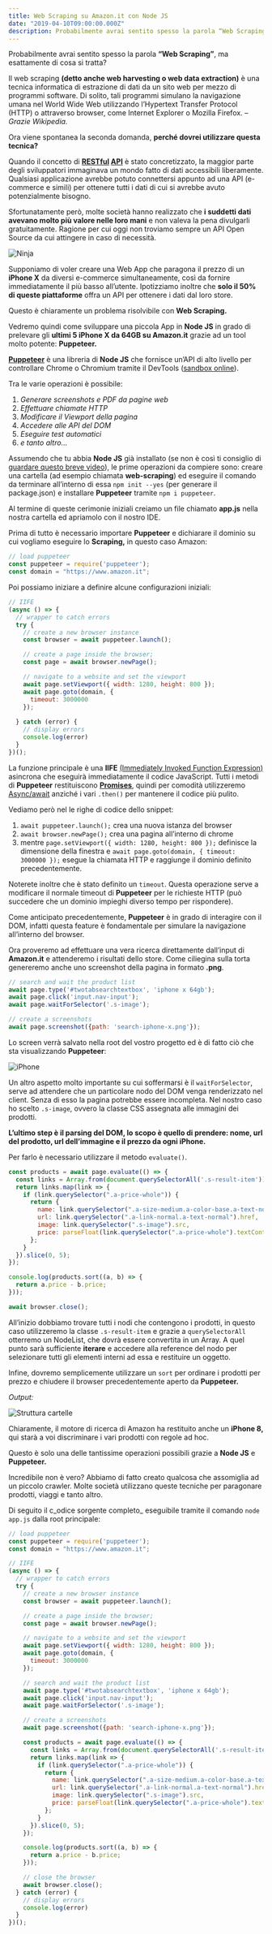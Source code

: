 ```yaml
---
title: Web Scraping su Amazon.it con Node JS
date: "2019-04-10T09:00:00.000Z"
description: Probabilmente avrai sentito spesso la parola “Web Scraping”, ma esattamente di cosa si tratta? Il web scraping (detto anche web harvesting o web data extraction) è una tecnica informatica di estrazione di dati da un sito web per mezzo di programmi software.
---
```


Probabilmente avrai sentito spesso la parola **“Web Scraping”**, ma esattamente di cosa si tratta?

Il web scraping **(detto anche web harvesting o web data extraction)** è una tecnica informatica di estrazione di dati
da un sito web per mezzo di programmi software. Di solito, tali programmi simulano la navigazione umana nel World Wide
Web utilizzando l’Hypertext Transfer Protocol (HTTP) o attraverso browser, come Internet Explorer o Mozilla Firefox. _– Grazie Wikipedia._

Ora viene spontanea la seconda domanda, **perché dovrei utilizzare questa tecnica?**

Quando il concetto
di **[RESTful](https://it.wikipedia.org/wiki/Representational_State_Transfer) [API](https://it.wikipedia.org/wiki/Application_programming_interface)**
è stato concretizzato, la maggior parte degli sviluppatori immaginava un mondo fatto di dati accessibili liberamente.
Qualsiasi applicazione avrebbe potuto connettersi appunto ad una API (e-commerce e simili) per ottenere tutti i dati di
cui si avrebbe avuto potenzialmente bisogno.

Sfortunatamente però, molte società hanno realizzato che **i suddetti dati avevano molto più valore nelle loro mani** e non valeva 
la pena divulgarli gratuitamente. Ragione per cui oggi non troviamo sempre un API Open Source da cui attingere in caso di necessità.

![Ninja](./1_f2-zeAOSNB4RGlqH9emTlQ-1024x576.jpeg)

Supponiamo di voler creare una Web App che paragona il prezzo di un **iPhone X** da diversi e-commerce simultaneamente,
così da fornire immediatamente il più basso all’utente. Ipotizziamo inoltre che **solo il 50% di queste piattaforme**
offra un API per ottenere i dati dal loro store.

Questo è chiaramente un problema risolvibile con **Web Scraping.**

Vedremo quindi come sviluppare una piccola App in **Node JS** in grado di prelevare gli 
**ultimi 5 iPhone X da 64GB su Amazon.it** grazie ad un tool molto potente: **Puppeteer.**

[**Puppeteer**](https://github.com/GoogleChrome/puppeteer) è una libreria di **Node JS** che fornisce un’API di alto
livello per controllare Chrome o Chromium tramite il DevTools ([sandbox online](https://try-puppeteer.appspot.com/)).

Tra le varie operazioni è possibile:

1. _Generare screenshots e PDF da pagine web_
2. _Effettuare chiamate HTTP_
3. _Modificare il Viewport della pagina_
4. _Accedere alle API del DOM_
5. _Eseguire test automatici_
6. _e tanto altro…_

Assumendo che tu abbia **Node JS** già installato (se non è così ti consiglio
di [guardare questo breve video](https://www.youtube.com/watch?v=qZQmCfkmbNA)), le prime operazioni da compiere sono:
creare una cartella (ad esempio chiamata **web-scraping**) ed eseguire il comando da terminare all’interno di
essa `npm init --yes` (per generare il package.json) e installare **Puppeteer** tramite `npm i puppeteer`.

Al termine di queste cerimonie iniziali creiamo un file chiamato **app.js** nella nostra cartella ed apriamolo con il
nostro IDE.

Prima di tutto è necessario importare **Puppeteer** e dichiarare il dominio su cui vogliamo eseguire lo **Scraping,** in
questo caso Amazon:

```jsx
// load puppeteer
const puppeteer = require('puppeteer');
const domain = "https://www.amazon.it";
```

Poi possiamo iniziare a definire alcune configurazioni iniziali:

```jsx
// IIFE
(async () => {
  // wrapper to catch errors
  try {
    // create a new browser instance
    const browser = await puppeteer.launch();

    // create a page inside the browser;
    const page = await browser.newPage();

    // navigate to a website and set the viewport
    await page.setViewport({ width: 1280, height: 800 });
    await page.goto(domain, {
      timeout: 3000000
    });
    
  } catch (error) {
    // display errors
    console.log(error)
  }
})();
```

La funzione principale è una **IIFE** [(Immediately Invoked Function Expression)](https://developer.mozilla.org/en-US/docs/Glossary/IIFE) asincrona che
eseguirà immediatamente il codice JavaScript. Tutti i metodi di **Puppeteer** restituiscono 
[**Promises**](https://developer.mozilla.org/it/docs/Web/JavaScript/Reference/Global_Objects/Promise), quindi per comodità
utilizzeremo [Async/await](https://javascript.info/async-await) anziché i vari `.then()` per mantenere il codice più pulito.

Vediamo però nel le righe di codice dello snippet:

1. `await puppeteer.launch();` crea una nuova istanza del browser
2. `await browser.newPage();` crea una pagina all’interno di chrome
3. mentre `page.setViewport({ width: 1280, height: 800 });` definisce la dimensione della finestra e `await page.goto(domain, { timeout: 3000000 });` esegue la chiamata HTTP e raggiunge il dominio definito precedentemente.

Noterete inoltre che è stato definito un `timeout`. Questa operazione serve a modificare il normale timeout di **Puppeteer**
per le richieste HTTP (può succedere che un dominio impieghi diverso tempo per rispondere).

Come anticipato precedentemente, **Puppeteer** è in grado di interagire con il DOM, infatti questa feature è
fondamentale per simulare la navigazione all’interno del browser.

Ora proveremo ad effettuare una vera ricerca direttamente dall’input di **Amazon.it** e attenderemo i risultati dello
store. Come ciliegina sulla torta genereremo anche uno screenshot della pagina in formato **.png**.

```jsx
// search and wait the product list
await page.type('#twotabsearchtextbox', 'iphone x 64gb');
await page.click('input.nav-input');
await page.waitForSelector('.s-image');

// create a screenshots
await page.screenshot({path: 'search-iphone-x.png'});
```

Lo screen verrà salvato nella root del vostro progetto ed è di fatto ciò che sta visualizzando **Puppeteer**:

![iPhone](./iphone-x-1024x640.png)

Un altro aspetto molto importante su cui soffermarsi è il `waitForSelector`, serve ad attendere che un particolare nodo
del DOM venga renderizzato nel client. Senza di esso la pagina potrebbe essere incompleta. Nel nostro caso ho
scelto `.s-image`, ovvero la classe CSS assegnata alle immagini dei prodotti.

**L’ultimo step è il parsing del DOM, lo scopo è quello di prendere: nome, url del prodotto, url dell’immagine e il
prezzo da ogni iPhone.**

Per farlo è necessario utilizzare il metodo `evaluate()`.

```jsx
const products = await page.evaluate(() => {
  const links = Array.from(document.querySelectorAll('.s-result-item'));
  return links.map(link => {
    if (link.querySelector(".a-price-whole")) {
      return {
        name: link.querySelector(".a-size-medium.a-color-base.a-text-normal").textContent,
        url: link.querySelector(".a-link-normal.a-text-normal").href,
        image: link.querySelector(".s-image").src,
        price: parseFloat(link.querySelector(".a-price-whole").textContent.replace(/[,.]/g, m => (m === ',' ? '.' : ''))),
      };
    }
  }).slice(0, 5);
});

console.log(products.sort((a, b) => {
  return a.price - b.price;
}));

await browser.close();
```

All’inizio dobbiamo trovare tutti i nodi che contengono i prodotti, in questo caso utilizzeremo la
classe `.s-result-item` e grazie a `querySelectorAll` otterremo un NodeList, che dovrà essere convertita in un Array. A
quel punto sarà sufficiente **iterare** e accedere alla reference del nodo per selezionare tutti gli elementi interni ad
essa e restituire un oggetto.

Infine, dovremo semplicemente utilizzare un `sort` per ordinare i prodotti per prezzo e chiudere il browser
precedentemente aperto da **Puppeteer.**

_Output:_

![Struttura cartelle](./Screenshot-2019-04-10-20.52.05-e1554922381414-1024x322.png)

Chiaramente, il motore di ricerca di Amazon ha restituito anche un **iPhone 8,** qui starà a voi discriminare i vari
prodotti con regole ad hoc.

Questo è solo una delle tantissime operazioni possibili grazie a **Node JS** e **Puppeteer.**

Incredibile non è vero? Abbiamo di fatto creato qualcosa che assomiglia ad un piccolo crawler. Molte società utilizzano
queste tecniche per paragonare prodotti, viaggi e tanto altro.

Di seguito il c_odice sorgente completo_ eseguibile tramite il comando `node app.js` dalla root principale:

```jsx
// load puppeteer
const puppeteer = require('puppeteer');
const domain = "https://www.amazon.it";

// IIFE
(async () => {
  // wrapper to catch errors
  try {
    // create a new browser instance
    const browser = await puppeteer.launch();

    // create a page inside the browser;
    const page = await browser.newPage();

    // navigate to a website and set the viewport
    await page.setViewport({ width: 1280, height: 800 });
    await page.goto(domain, {
      timeout: 3000000
    });

    // search and wait the product list
    await page.type('#twotabsearchtextbox', 'iphone x 64gb');
    await page.click('input.nav-input');
    await page.waitForSelector('.s-image');

    // create a screenshots
    await page.screenshot({path: 'search-iphone-x.png'});

    const products = await page.evaluate(() => {
      const links = Array.from(document.querySelectorAll('.s-result-item'));
      return links.map(link => {
        if (link.querySelector(".a-price-whole")) {
          return {
            name: link.querySelector(".a-size-medium.a-color-base.a-text-normal").textContent,
            url: link.querySelector(".a-link-normal.a-text-normal").href,
            image: link.querySelector(".s-image").src,
            price: parseFloat(link.querySelector(".a-price-whole").textContent.replace(/[,.]/g, m => (m === ',' ? '.' : ''))),
          };
        }
      }).slice(0, 5);
    });

    console.log(products.sort((a, b) => {
      return a.price - b.price;
    }));

    // close the browser
    await browser.close();
  } catch (error) {
    // display errors
    console.log(error)
  }
})();
```
